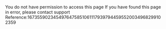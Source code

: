 You do not have permission to access this page If you have found this page in error, please contact support Reference:16735590234549764758510611179397944595520034968299102359